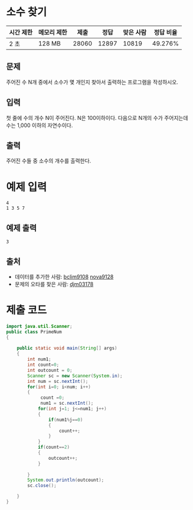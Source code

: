 # 소수 찾기

| 시간 제한 | 메모리 제한 | 제출  | 정답  | 맞은 사람 | 정답 비율 |
| --------- | ----------- | ----- | ----- | --------- | --------- |
| 2 초      | 128 MB      | 28060 | 12897 | 10819     | 49.276%   |

## 문제

주어진 수 N개 중에서 소수가 몇 개인지 찾아서 출력하는 프로그램을 작성하시오. 

## 입력

첫 줄에 수의 개수 N이 주어진다. N은 100이하이다. 다음으로 N개의 수가 주어지는데 수는 1,000 이하의 자연수이다. 

## 출력

주어진 수들 중 소수의 개수를 출력한다. 

# 예제 입력

```
4
1 3 5 7
```

## 예제 출력

```
3
```

## 출처

- 데이터를 추가한 사람: [bclim9108](https://www.acmicpc.net/user/bclim9108) [nova9128](https://www.acmicpc.net/user/nova9128)
- 문제의 오타를 찾은 사람: [djm03178](https://www.acmicpc.net/user/djm03178)



# 제출 코드

```java
import java.util.Scanner;
public class PrimeNum 
{
	
	public static void main(String[] args) 
	{
		int num1;
		int count=0;
		int outcount = 0;
		Scanner sc = new Scanner(System.in);
		int num = sc.nextInt();
		for(int i=0; i<num; i++)
		{	
			 count =0;
			 num1 = sc.nextInt();
			for(int j=1; j<=num1; j++)
			{
				if(num1%j==0)
				{
					count++;
				}
			}
			if(count==2)
			{
				outcount++;
			}
			
		}
		System.out.println(outcount);
		sc.close();

	}
}
```

